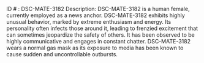 ID # : DSC-MATE-3182
Description: DSC-MATE-3182 is a human female, currently employed as a news anchor. DSC-MATE-3182 exhibits highly unusual behavior, marked by extreme enthusiasm and energy. Its personality often infects those around it, leading to frenzied excitement that can sometimes jeopardize the safety of others. It has been observed to be highly communicative and engages in constant chatter. DSC-MATE-3182 wears a normal gas mask as its exposure to media has been known to cause sudden and uncontrollable outbursts.